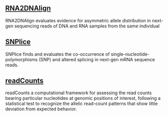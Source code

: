 ## [RNA2DNAlign](RNA2DNAlign)
RNA2DNAlign evaluates evidence for asymmetric allele distribution in next-gen sequencing reads of DNA and RNA samples from the same individual
## [SNPlice](SNPlice)
SNPlice finds and evaluates the co-occurrence of single-nucleotide-polymorphisms (SNP) and altered splicing in next-gen mRNA sequence reads.
## [readCounts](readCounts) 
readCounts a computational framework for assessing the read counts bearing particular nucleotides at genomic positions of interest, following a statistical test to recognize the allelic read-count patterns that show little deviation from expected behavior.
